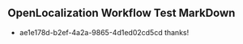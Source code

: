 ## OpenLocalization Workflow Test MarkDown
* ae1e178d-b2ef-4a2a-9865-4d1ed02cd5cd thanks!

<!--HONumber=Jul16_HO5-->


